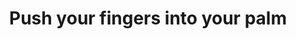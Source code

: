---
title: Push your fingers into your palm
type: reality-check
tags:
  - reality check
  - hand
  - lucid dreaming
---
